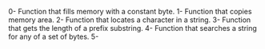 0- Function that fills memory with a constant byte.
1- Function that copies memory area.
2- Function that locates a character in a string.
3- Function that gets the length of a prefix substring.
4- Function that searches a string for any of a set of bytes.
5- 